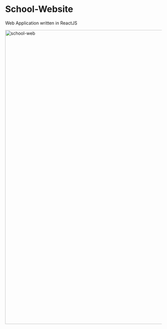 # School-Website
Web Application written in ReactJS

<img width="944" alt="school-web" src="https://github.com/Oludefiyinfoluwa06/School-Website/assets/120565527/1c3df68c-8b3e-4af3-ba79-849b7351a1d5">
